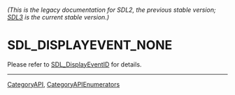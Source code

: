 ###### (This is the legacy documentation for SDL2, the previous stable version; [SDL3](https://wiki.libsdl.org/SDL3/) is the current stable version.)
# SDL_DISPLAYEVENT_NONE

Please refer to [SDL_DisplayEventID](SDL_DisplayEventID) for details.

----
[CategoryAPI](CategoryAPI), [CategoryAPIEnumerators](CategoryAPIEnumerators)

